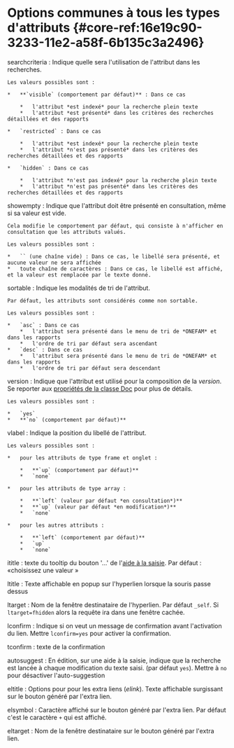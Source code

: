 # Options communes à tous les types d'attributs {#core-ref:16e19c90-3233-11e2-a58f-6b135c3a2496}

searchcriteria
:   Indique quelle sera l'utilisation de l'attribut dans les recherches.
    
    Les valeurs possibles sont :
    
    *   **`visible` (comportement par défaut)** : Dans ce cas
        
        *   l'attribut *est indexé* pour la recherche plein texte
        *   l'attribut *est présenté* dans les critères des recherches détaillées et des rapports
    
    *   `restricted` : Dans ce cas
        
        *   l'attribut *est indexé* pour la recherche plein texte
        *   l'attribut *n'est pas présenté* dans les critères des recherches détaillées et des rapports
    
    *   `hidden` : Dans ce cas
        
        *   l'attribut *n'est pas indexé* pour la recherche plein texte
        *   l'attribut *n'est pas présenté* dans les critères des recherches détaillées et des rapports

showempty
:   Indique que l'attribut doit être présenté en consultation, même si sa valeur est vide.
    
    Cela modifie le comportement par défaut, qui consiste à n'afficher en consultation que les attributs valués.
    
    Les valeurs possibles sont :
    
    *   `` (une chaîne vide) : Dans ce cas, le libellé sera présenté, et aucune valeur ne sera affichée
    *   toute chaîne de caractères : Dans ce cas, le libellé est affiché, et la valeur est remplacée par le texte donné.

sortable
:   Indique les modalités de tri de l'attribut.
    
    Par défaut, les attributs sont considérés comme non sortable.
    
    Les valeurs possibles sont :
    
    *   `asc` : Dans ce cas
        *   l'attribut sera présenté dans le menu de tri de *ONEFAM* et dans les rapports
        *   l'ordre de tri par défaut sera ascendant
    *   `desc` : Dans ce cas
        *   l'attribut sera présenté dans le menu de tri de *ONEFAM* et dans les rapports
        *   l'ordre de tri par défaut sera descendant

version
:   Indique que l'attribut est utilisé pour la composition de la *version*.
    Se reporter aux [propriétés de la classe Doc](#core-ref:9aa8edfa-2f2a-11e2-aaec-838a12b40353) pour plus de détails.
    
    Les valeurs possibles sont :
    
    *   `yes`
    *   **`no` (comportement par défaut)**

vlabel
:   Indique la position du libellé de l'attribut.
    
    Les valeurs possibles sont :
    
    *   pour les attributs de type frame et onglet :
        
        *   **`up` (comportement par défaut)**
        *   `none`
    
    *   pour les attributs de type array :
        
        *   **`left` (valeur par défaut *en consultation*)**
        *   **`up` (valeur par défaut *en modification*)**
        *   `none`
    
    *   pour les autres attributs :
        
        *   **`left` (comportement par défaut)**
        *   `up`
        *   `none`


ititle
: texte du tooltip du bouton '...' de l'[aide à la saisie][aide_saisie]. 
  Par défaut : «choisissez une valeur »

ltitle
: Texte affichable en popup sur l'hyperlien lorsque la souris passe
  dessus

ltarget
: Nom de la fenêtre destinataire de l'hyperlien. Par défaut `_self`.
  Si `ltarget=fhidden` alors la requête ira dans une fenêtre cachée.

lconfirm
: Indique si on veut un message de confirmation avant l'activation du
lien. Mettre `lconfirm=yes` pour activer la confirmation.

tconfirm
: texte de la confirmation

autosuggest
:  En édition, sur une aide à la saisie, indique que la recherche est
  lancée à chaque modification du texte saisi. (par défaut `yes`).
  Mettre à `no` pour désactiver l'auto-suggestion

eltitle
: Options pour pour les extra liens (*elink*).
  Texte affichable surgissant sur le bouton généré par l'extra lien.

elsymbol
: Caractère affiché sur le bouton généré par l'extra lien. Par défaut c'est le caractère `+` qui est affiché.

eltarget
: Nom de la fenêtre destinataire sur le bouton généré par l'extra lien.

<!-- links -->
[aide_saisie]: #core-ref:0b2d4cd0-4eed-41d8-ac57-37525a444194